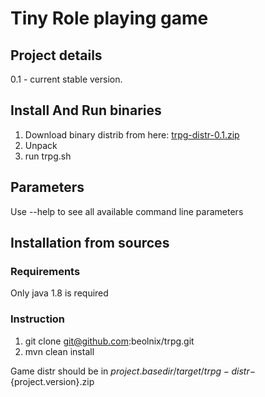 # Tiny Role playing game

## Project details
0.1 - current stable version.

## Install And Run binaries
1. Download binary distrib from here: [trpg-distr-0.1.zip](http://nexus.beolnix.com/service/local/repositories/releases/content/com/beolnix/trpg-distr/0.1/trpg-distr-0.1.zip)
2. Unpack
3. run trpg.sh

## Parameters
Use --help to see all available command line parameters

## Installation from sources

### Requirements

Only java 1.8 is required

### Instruction

1. git clone git@github.com:beolnix/trpg.git
2. mvn clean install

Game distr should be in ${project.basedir}/target/trpg-distr-${project.version}.zip

